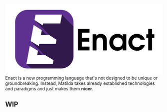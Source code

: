 <img src="./docs/img/enact-logo-text.png" alt="Enact logo"></img>
Enact is a new programming language that's not designed to be unique or groundbreaking. Instead, Matilda takes already 
established technologies and paradigms and just makes them **nicer**.

## WIP
